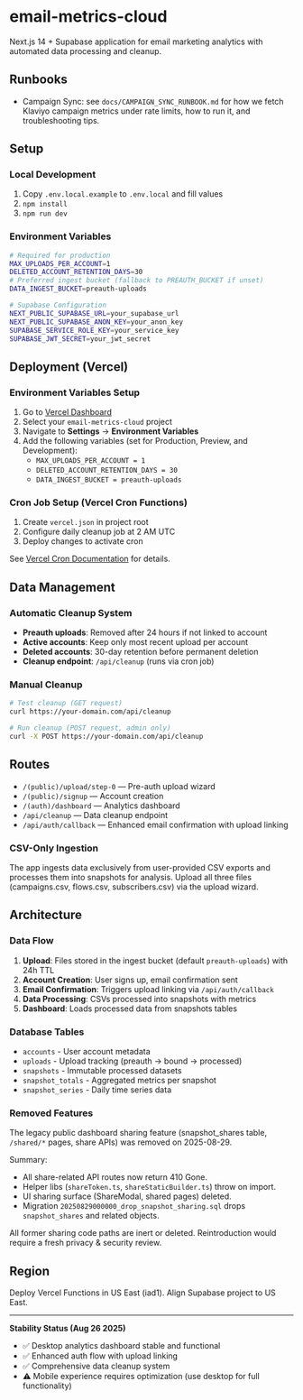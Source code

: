 # email-metrics-cloud

Next.js 14 + Supabase application for email marketing analytics with automated data processing and cleanup.

## Runbooks

- Campaign Sync: see `docs/CAMPAIGN_SYNC_RUNBOOK.md` for how we fetch Klaviyo campaign metrics under rate limits, how to run it, and troubleshooting tips.

## Setup

### Local Development
1. Copy `.env.local.example` to `.env.local` and fill values
2. `npm install`
3. `npm run dev`

### Environment Variables
```bash
# Required for production
MAX_UPLOADS_PER_ACCOUNT=1
DELETED_ACCOUNT_RETENTION_DAYS=30
# Preferred ingest bucket (fallback to PREAUTH_BUCKET if unset)
DATA_INGEST_BUCKET=preauth-uploads

# Supabase Configuration
NEXT_PUBLIC_SUPABASE_URL=your_supabase_url
NEXT_PUBLIC_SUPABASE_ANON_KEY=your_anon_key
SUPABASE_SERVICE_ROLE_KEY=your_service_key
SUPABASE_JWT_SECRET=your_jwt_secret
```

## Deployment (Vercel)

### Environment Variables Setup
1. Go to [Vercel Dashboard](https://vercel.com)
2. Select your `email-metrics-cloud` project
3. Navigate to **Settings** → **Environment Variables**
4. Add the following variables (set for Production, Preview, and Development):
   - `MAX_UPLOADS_PER_ACCOUNT = 1`
   - `DELETED_ACCOUNT_RETENTION_DAYS = 30`
   - `DATA_INGEST_BUCKET = preauth-uploads`

### Cron Job Setup (Vercel Cron Functions)
1. Create `vercel.json` in project root
2. Configure daily cleanup job at 2 AM UTC
3. Deploy changes to activate cron

See [Vercel Cron Documentation](https://vercel.com/docs/cron-jobs) for details.

## Data Management

### Automatic Cleanup System
- **Preauth uploads**: Removed after 24 hours if not linked to account
- **Active accounts**: Keep only most recent upload per account
- **Deleted accounts**: 30-day retention before permanent deletion
- **Cleanup endpoint**: `/api/cleanup` (runs via cron job)

### Manual Cleanup
```bash
# Test cleanup (GET request)
curl https://your-domain.com/api/cleanup

# Run cleanup (POST request, admin only)
curl -X POST https://your-domain.com/api/cleanup
```

## Routes
- `/(public)/upload/step-0` — Pre-auth upload wizard
- `/(public)/signup` — Account creation
- `/(auth)/dashboard` — Analytics dashboard
- `/api/cleanup` — Data cleanup endpoint
- `/api/auth/callback` — Enhanced email confirmation with upload linking

### CSV-Only Ingestion
The app ingests data exclusively from user-provided CSV exports and processes them into snapshots for analysis. Upload all three files (campaigns.csv, flows.csv, subscribers.csv) via the upload wizard.


## Architecture

### Data Flow
1. **Upload**: Files stored in the ingest bucket (default `preauth-uploads`) with 24h TTL
2. **Account Creation**: User signs up, email confirmation sent
3. **Email Confirmation**: Triggers upload linking via `/api/auth/callback`
4. **Data Processing**: CSVs processed into snapshots with metrics
5. **Dashboard**: Loads processed data from snapshots tables

### Database Tables
- `accounts` - User account metadata
- `uploads` - Upload tracking (preauth → bound → processed)
- `snapshots` - Immutable processed datasets
- `snapshot_totals` - Aggregated metrics per snapshot
- `snapshot_series` - Daily time series data

### Removed Features
The legacy public dashboard sharing feature (snapshot_shares table, `/shared/*` pages, share APIs) was removed on 2025-08-29.

Summary:
* All share-related API routes now return 410 Gone.
* Helper libs (`shareToken.ts`, `shareStaticBuilder.ts`) throw on import.
* UI sharing surface (ShareModal, shared pages) deleted.
* Migration `20250829000000_drop_snapshot_sharing.sql` drops `snapshot_shares` and related objects.

All former sharing code paths are inert or deleted. Reintroduction would require a fresh privacy & security review.

## Region
Deploy Vercel Functions in US East (iad1). Align Supabase project to US East.

---

**Stability Status (Aug 26 2025)**
- ✅ Desktop analytics dashboard stable and functional
- ✅ Enhanced auth flow with upload linking
- ✅ Comprehensive data cleanup system
- ⚠️ Mobile experience requires optimization (use desktop for full functionality)
